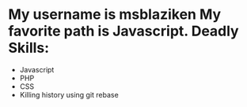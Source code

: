 My username is msblaziken
My favorite path is Javascript.
Deadly Skills:
=========
* Javascript
* PHP
* CSS
* Killing history using git rebase
